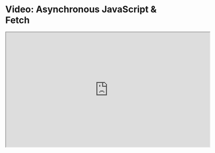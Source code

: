 # Video: Asynchronous JavaScript & Fetch

<iframe src="https://vimeo.com/549507533" width="640" height="360" allowfullscreen="allowfullscreen" allow="autoplay; fullscreen; picture-in-picture"></iframe>
